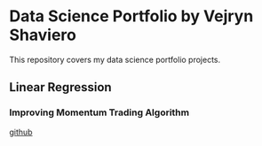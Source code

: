 # Data Science Portfolio by Vejryn Shaviero

This repository covers my data science portfolio projects.

## Linear Regression

### Improving Momentum Trading Algorithm

[github](https://github.com/vejryn/data_science_portfolio/tree/master/Improving%20Momentum%20Trading%20Algorithm)
